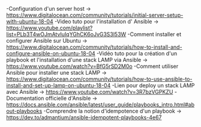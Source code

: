 -Configuration d'un server host -> https://www.digitalocean.com/community/tutorials/initial-server-setup-with-ubuntu-18-04
-Video tuto pour l'installation d' Ansible -> https://www.youtube.com/playlist?list=PLb3T4wOJmAtvIuIqYGhCK6oJvG3S3l53W
-Comment installer et configurer Ansible sur Ubuntu -> https://www.digitalocean.com/community/tutorials/how-to-install-and-configure-ansible-on-ubuntu-18-04
-Vidéo tuto pour la création d'un playbook et l'installation d'une stack LAMP via Ansible -> https://www.youtube.com/watch?v=BfG5rSD2M0o
-Comment utiliser Ansible pour installer une stack LAMP -> https://www.digitalocean.com/community/tutorials/how-to-use-ansible-to-install-and-set-up-lamp-on-ubuntu-18-04
-Lien pour deploy un stack LAMP avec Ansible -> https://www.youtube.com/watch?v=3R7bzVGPKZU
-Documentation officielle d'Ansible -> https://docs.ansible.com/ansible/latest/user_guide/playbooks_intro.html#about-playbooks
-Comprendre la notion d'idempotence d'un playbook -> https://dev.to/admantium/ansible-idempotent-playbooks-4e67